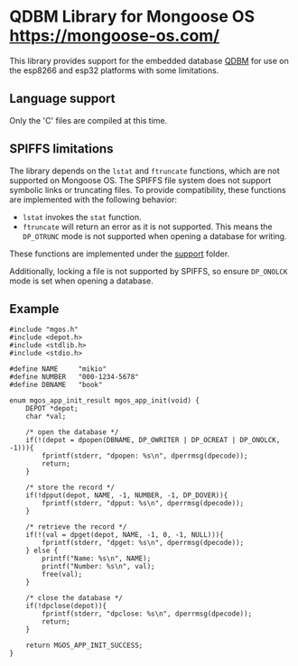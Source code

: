 # QDBM Library for Mongoose OS https://mongoose-os.com/

This library provides support for the embedded database [QDBM](http://fallabs.com/qdbm/index.html) for use on the esp8266 and esp32 platforms with some limitations.

## Language support
Only the 'C' files are compiled at this time.

## SPIFFS limitations

The library depends on the `lstat` and `ftruncate` functions, which are not supported on Mongoose OS. The SPIFFS file system does not support symbolic links or truncating files. To provide compatibility, these functions are implemented with the following behavior:

* `lstat` invokes the `stat` function.
* `ftruncate` will return an error as it is not supported. This means the `DP_OTRUNC` mode is not supported when opening a database for writing. 

These functions are implemented under the [support](src/support) folder.

Additionally, locking a file is not supported by SPIFFS, so ensure `DP_ONOLCK` mode is set when opening a database.

## Example

```
#include "mgos.h"
#include <depot.h>
#include <stdlib.h>
#include <stdio.h>

#define NAME     "mikio"
#define NUMBER   "000-1234-5678"
#define DBNAME   "book"

enum mgos_app_init_result mgos_app_init(void) {
    DEPOT *depot;
    char *val;

    /* open the database */
    if(!(depot = dpopen(DBNAME, DP_OWRITER | DP_OCREAT | DP_ONOLCK, -1))){
        fprintf(stderr, "dpopen: %s\n", dperrmsg(dpecode));
        return;
    }

    /* store the record */
    if(!dpput(depot, NAME, -1, NUMBER, -1, DP_DOVER)){
        fprintf(stderr, "dpput: %s\n", dperrmsg(dpecode));
    }

    /* retrieve the record */
    if(!(val = dpget(depot, NAME, -1, 0, -1, NULL))){
        fprintf(stderr, "dpget: %s\n", dperrmsg(dpecode));
    } else {
        printf("Name: %s\n", NAME);
        printf("Number: %s\n", val);
        free(val);
    }

    /* close the database */
    if(!dpclose(depot)){
        fprintf(stderr, "dpclose: %s\n", dperrmsg(dpecode));
        return;
    }

    return MGOS_APP_INIT_SUCCESS;
}
```


